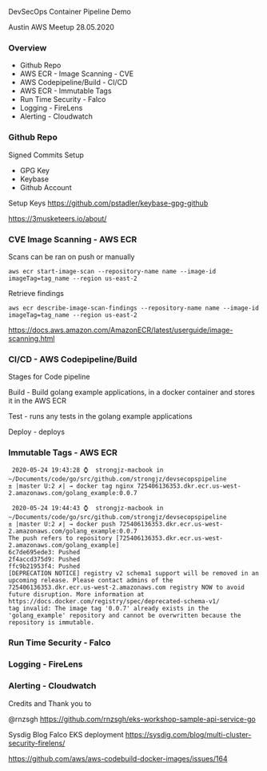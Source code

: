 DevSecOps Container Pipeline Demo 

Austin AWS Meetup 28.05.2020

### Overview 

* Github Repo
* AWS ECR - Image Scanning - CVE
* AWS Codepipeline/Build - CI/CD
* AWS ECR - Immutable Tags 
* Run Time Security - Falco
* Logging - FireLens 
* Alerting - Cloudwatch

### Github Repo

Signed Commits Setup

* GPG Key
* Keybase
* Github Account 

Setup Keys 
https://github.com/pstadler/keybase-gpg-github

https://3musketeers.io/about/

### CVE Image Scanning - AWS ECR 

Scans can be ran on push or manually

    aws ecr start-image-scan --repository-name name --image-id imageTag=tag_name --region us-east-2

Retrieve findings 

    aws ecr describe-image-scan-findings --repository-name name --image-id imageTag=tag_name --region us-east-2


https://docs.aws.amazon.com/AmazonECR/latest/userguide/image-scanning.html

### CI/CD - AWS Codepipeline/Build 

Stages for Code pipeline 

Build - Build golang example applications, in a docker container and stores it in the AWS ECR

Test - runs any tests in the golang example applications

Deploy - deploys 


### Immutable Tags - AWS ECR 



     2020-05-24 19:43:28 ⌚  strongjz-macbook in ~/Documents/code/go/src/github.com/strongjz/devsecopspipeline
    ± |master U:2 ✗| → docker tag nginx 725406136353.dkr.ecr.us-west-2.amazonaws.com/golang_example:0.0.7
    
     2020-05-24 19:44:43 ⌚  strongjz-macbook in ~/Documents/code/go/src/github.com/strongjz/devsecopspipeline
    ± |master U:2 ✗| → docker push 725406136353.dkr.ecr.us-west-2.amazonaws.com/golang_example:0.0.7
    The push refers to repository [725406136353.dkr.ecr.us-west-2.amazonaws.com/golang_example]
    6c7de695ede3: Pushed 
    2f4accd375d9: Pushed 
    ffc9b21953f4: Pushed 
    [DEPRECATION NOTICE] registry v2 schema1 support will be removed in an upcoming release. Please contact admins of the 725406136353.dkr.ecr.us-west-2.amazonaws.com registry NOW to avoid future disruption. More information at https://docs.docker.com/registry/spec/deprecated-schema-v1/
    tag invalid: The image tag '0.0.7' already exists in the 'golang_example' repository and cannot be overwritten because the repository is immutable.



### Run Time Security - Falco

### Logging - FireLens 

### Alerting - Cloudwatch

Credits and Thank you to 

@rnzsgh https://github.com/rnzsgh/eks-workshop-sample-api-service-go

Sysdig Blog Falco EKS deployment https://sysdig.com/blog/multi-cluster-security-firelens/

https://github.com/aws/aws-codebuild-docker-images/issues/164
